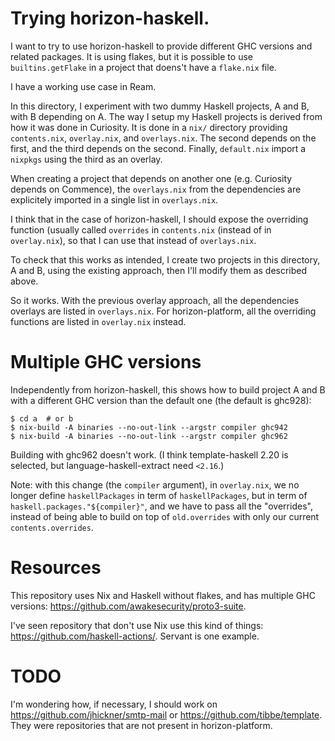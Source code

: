 
# Trying horizon-haskell.

I want to try to use horizon-haskell to provide different GHC versions and
related packages. It is using flakes, but it is possible to use
`builtins.getFlake` in a project that doens't have a `flake.nix` file.

I have a working use case in Ream.

In this directory, I experiment with two dummy Haskell projects, A and B, with
B depending on A. The way I setup my Haskell projects is derived from how it
was done in Curiosity. It is done in a `nix/` directory providing
`contents.nix`, `overlay.nix`, and `overlays.nix`. The second depends on the
first, and the third depends on the second. Finally, `default.nix` import a
`nixpkgs` using the third as an overlay.

When creating a project that depends on another one (e.g. Curiosity depends on
Commence), the `overlays.nix` from the dependencies are explicitely imported in
a single list in `overlays.nix`.

I think that in the case of horizon-haskell, I should expose the overriding
function (usually called `overrides` in `contents.nix` (instead of in
`overlay.nix`), so that I can use that instead of `overlays.nix`.

To check that this works as intended, I create two projects in this directory,
A and B, using the existing approach, then I'll modify them as described above.

So it works. With the previous overlay approach, all the dependencies overlays
are listed in `overlays.nix`. For horizon-platform, all the overriding
functions are listed in `overlay.nix` instead.

# Multiple GHC versions

Independently from horizon-haskell, this shows how to build project A and B
with a different GHC version than the default one (the default is ghc928):

```
$ cd a  # or b
$ nix-build -A binaries --no-out-link --argstr compiler ghc942
$ nix-build -A binaries --no-out-link --argstr compiler ghc962
```

Building with ghc962 doesn't work. (I think template-haskell 2.20 is selected,
but language-haskell-extract need `<2.16`.)

Note: with this change (the `compiler` argument), in `overlay.nix`, we no
longer define `haskellPackages` in term of `haskellPackages`, but in term of
`haskell.packages."${compiler}"`, and we have to pass all the "overrides",
instead of being able to build on top of `old.overrides` with only our current
`contents.overrides`.

# Resources

This repository uses Nix and Haskell without flakes, and has multiple GHC
versions: https://github.com/awakesecurity/proto3-suite.

I've seen repository that don't use Nix use this kind of things:
https://github.com/haskell-actions/. Servant is one example.

# TODO

I'm wondering how, if necessary, I should work on
https://github.com/jhickner/smtp-mail or  https://github.com/tibbe/template.
They were repositories that are not present in horizon-platform.
